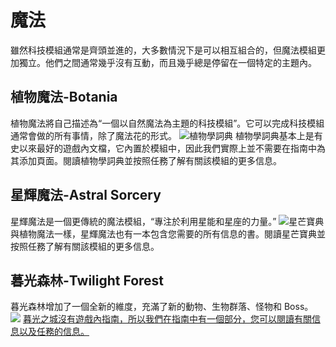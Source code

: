 # 魔法

雖然科技模組通常是齊頭並進的，大多數情況下是可以相互組合的，但魔法模組更加獨立。他們之間通常幾乎沒有互動，而且幾乎總是停留在一個特定的主題內。

## 植物魔法-Botania
植物魔法將自己描述為“一個以自然魔法為主題的科技模組”。它可以完成科技模組通常會做的所有事情，除了魔法花的形式。
![植物學詞典](item:botania:lexicon)
植物學詞典基本上是有史以來最好的遊戲內文檔，它內置於模組中，因此我們實際上並不需要在指南中為其添加頁面。閱讀植物學詞典並按照任務了解有關該模組的更多信息。

## 星輝魔法-Astral Sorcery
星輝魔法是一個更傳統的魔法模組，“專注於利用星能和星座的力量。”
![星芒寶典](item:astralsorcery:itemjournal)
與植物魔法一樣，星輝魔法也有一本包含您需要的所有信息的書。閱讀星芒寶典並按照任務了解有關該模組的更多信息。

## 暮光森林-Twilight Forest
暮光森林增加了一個全新的維度，充滿了新的動物、生物群落、怪物和 Boss。
![](/twilight_forest/main.png)
[暮光之城沒有遊戲內指南，所以我們在指南中有一個部分，您可以閱讀有關信息以及任務的信息。](guide:twilight_forest)
